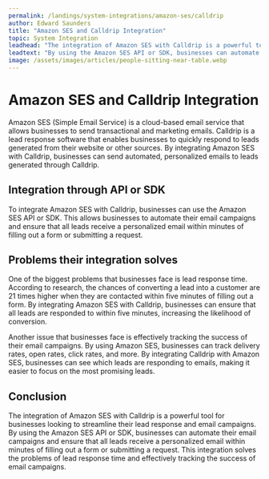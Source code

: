 ```yaml
---
permalink: /landings/system-integrations/amazon-ses/calldrip
author: Edward Saunders
title: "Amazon SES and Calldrip Integration"
topic: System Integration
leadhead: "The integration of Amazon SES with Calldrip is a powerful tool for businesses looking to streamline their lead response and email campaigns"
leadtext: "By using the Amazon SES API or SDK, businesses can automate their email campaigns and ensure that all leads receive a personalized email within minutes of filling out a form or submitting a request. This integration solves the problems of lead response time and effectively tracking the success of email campaigns."
image: /assets/images/articles/people-sitting-near-table.webp
---
```

<div class="arttext">  <h1>Amazon SES and Calldrip Integration</h1>
  <p>Amazon SES (Simple Email Service) is a cloud-based email service that allows businesses to send transactional and marketing emails. Calldrip is a lead response software that enables businesses to quickly respond to leads generated from their website or other sources. By integrating Amazon SES with Calldrip, businesses can send automated, personalized emails to leads generated through Calldrip.</p>

  <h2>Integration through API or SDK</h2>
  <p>To integrate Amazon SES with Calldrip, businesses can use the Amazon SES API or SDK. This allows businesses to automate their email campaigns and ensure that all leads receive a personalized email within minutes of filling out a form or submitting a request.</p>
  
  <h2>Problems their integration solves</h2>
  <p>One of the biggest problems that businesses face is lead response time. According to research, the chances of converting a lead into a customer are 21 times higher when they are contacted within five minutes of filling out a form. By integrating Amazon SES with Calldrip, businesses can ensure that all leads are responded to within five minutes, increasing the likelihood of conversion.</p>
  
  <p>Another issue that businesses face is effectively tracking the success of their email campaigns. By using Amazon SES, businesses can track delivery rates, open rates, click rates, and more. By integrating Calldrip with Amazon SES, businesses can see which leads are responding to emails, making it easier to focus on the most promising leads.</p>
  
  <h2>Conclusion</h2>
  <p>The integration of Amazon SES with Calldrip is a powerful tool for businesses looking to streamline their lead response and email campaigns. By using the Amazon SES API or SDK, businesses can automate their email campaigns and ensure that all leads receive a personalized email within minutes of filling out a form or submitting a request. This integration solves the problems of lead response time and effectively tracking the success of email campaigns.</p>
</div>